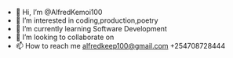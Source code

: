 - 👋 Hi, I’m @AlfredKemoi100
- 👀 I’m interested in coding,production,poetry
- 🌱 I’m currently learning Software Development
- 💞️ I’m looking to collaborate on
- 📫 How to reach me alfredkeep100@gmail.com +254708728444

<!---
AlfredKemoi100/AlfredKemoi100 is a ✨ special ✨ repository because its `README.md` (this file) appears on your GitHub profile.
You can click the Preview link to take a look at your changes.
--->
